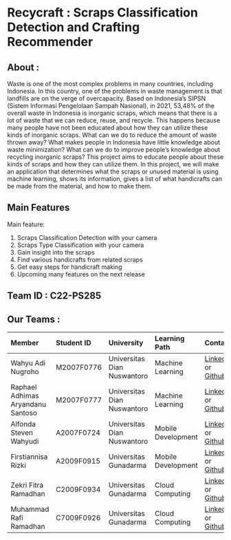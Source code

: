 # Recycraft : Scraps Classification Detection and Crafting Recommender

## About : 
Waste is one of the most complex problems in many countries, including Indonesia. In this country, one of the problems in waste management is that landfills are on the verge of overcapacity. Based on Indonesia’s SIPSN (Sistem Informasi Pengelolaan Sampah Nasional), in 2021, 53,48% of the overall waste in Indonesia is inorganic scraps, which means that there is a lot of waste that we can reduce, reuse, and recycle. This happens because many people have not been educated about how they can utilize these kinds of inorganic scraps. What can we do to reduce the amount of waste thrown away? What makes people in Indonesia have little knowledge about waste minimization? What can we do to improve people’s knowledge about recycling inorganic scraps? This project aims to educate people about these kinds of scraps and how they can utilize them. In this project, we will make an application that determines what the scraps or unused material is using machine learning, shows its information, gives a list of what handicrafts can be made from the material, and how to make them.


## Main Features
Main feature:
1. Scraps Classification Detection with your camera
2. Scraps Type Classification with your camera
3. Gain insight into the scraps
4. Find various handicrafts from related scraps
5. Get easy steps for handicraft making
6. Upcoming many features on the next release

## Team ID : C22-PS285 
## Our Teams :
 Member | Student ID | University | Learning Path | Contacs
:---|:---|:---|:--- | :---
Wahyu Adi Nugroho | M2007F0776 | Universitas Dian Nuswantoro | Machine Learning | [LinkedIn](https://www.linkedin.com/in/wahyuadinugroho/) or [Github](https://github.com/wahyu-adi-n)
Raphael Adhimas Aryandanu Santoso | M2007F0777 | Universitas Dian Nuswantoro | Machine Learning | [LinkedIn](https://www.linkedin.com/in/raphaeldanu/) or [Github](https://github.com/raphaeldanu)
Alfonda Steven Wahyudi | A2007F0724 | Universitas Dian Nuswantoro | Mobile Development | [LinkedIn](https://www.linkedin.com/in/alfonda-steven-85a702153/) or [Github](https://github.com/alfondasteven)
Firstiannisa Rizki | A2009F0915 | Universitas Gunadarma | Mobile Development | [LinkedIn](https://www.linkedin.com/in/firstiannisa-rizki/) or [Github](https://github.com/ftiannisa)
Zekri Fitra Ramadhan | C2009F0934 | Universitas Gunadarma | Cloud Computing | [LinkedIn](https://www.linkedin.com/in/zekri-fitra-ramadhan-7833951b4/) or [Github](https://github.com/yusrankun)
Muhammad Rafi Ramadhan | C7009F0926 | Universitas Gunadarma | Cloud Computing | [LinkedIn](https://www.linkedin.com/in/muhammad-rafi-ramadhan-2b3577207/) or [Github](https://github.com/rafi016)
